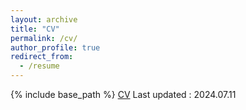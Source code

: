 ```yaml
---
layout: archive
title: "CV"
permalink: /cv/
author_profile: true
redirect_from:
  - /resume
---
```


{% include base_path %}
[CV](../files/CV_20240807.pdf) 
Last updated : 2024.07.11